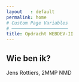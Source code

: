 ```yaml
---
layout   : default
permalink: home
# Custom Page Variables
# ─────────────────────
title: Opdracht WEBDEV-II
---
```


Wie ben ik?
-----------

Jens Rottiers, 2MMP NMD